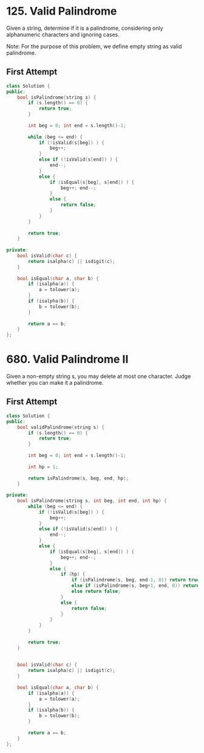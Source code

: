 # 125. Valid Palindrome

Given a string, determine if it is a palindrome, considering only alphanumeric characters and ignoring cases.

Note: For the purpose of this problem, we define empty string as valid palindrome.

## First Attempt

```c++
class Solution {
public:
    bool isPalindrome(string s) {
        if (s.length() == 0) {
            return true;
        }
        
        int beg = 0; int end = s.length()-1;
        
        while (beg <= end) {
            if (!isValid(s[beg]) ) {
                beg++;
            }
            else if (!isValid(s[end]) ) {
                end--;
            }
            else {
                if (isEqual(s[beg], s[end]) ) {
                    beg++; end--;
                } 
                else {
                    return false;
                }
            }
        }
        
        return true;
    }
    
private:
    bool isValid(char c) {
        return isalpha(c) || isdigit(c);
    }
    
    bool isEqual(char a, char b) {
        if (isalpha(a)) {
            a = tolower(a);
        }
        if (isalpha(b)) {
            b = tolower(b);
        }
        
        return a == b;
    }
};
```

# 680. Valid Palindrome II

Given a non-empty string s, you may delete at most one character. Judge whether you can make it a palindrome.

## First Attempt

```c++
class Solution {
public:
    bool validPalindrome(string s) {
        if (s.length() == 0) {
            return true;
        }
        
        int beg = 0; int end = s.length()-1;
        
        int hp = 1;
        
        return isPalindrome(s, beg, end, hp);
    }
    
private:
    bool isPalindrome(string s, int beg, int end, int hp) {
        while (beg <= end) {
            if (!isValid(s[beg]) ) {
                beg++;
            }
            else if (!isValid(s[end]) ) {
                end--;
            }
            else {
                if (isEqual(s[beg], s[end]) ) {
                    beg++; end--;
                } 
                else {
                    if (hp) {
                        if (isPalindrome(s, beg, end-1, 0)) return true;
                        else if (isPalindrome(s, beg+1, end, 0)) return true;
                        else return false;
                    }
                    else {
                        return false;
                    }
                }
            }
        }
        
        return true;
    }
    
    
    bool isValid(char c) {
        return isalpha(c) || isdigit(c);
    }
    
    bool isEqual(char a, char b) {
        if (isalpha(a)) {
            a = tolower(a);
        }
        if (isalpha(b)) {
            b = tolower(b);
        }
        
        return a == b;
    }
};
```